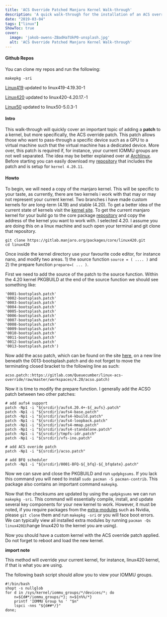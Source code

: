 ```yaml
---
title: 'ACS Override Patched Manjaro Kernel Walk-through'
description: 'A quick walk-through for the installation of an ACS override patch.'
date: "2019-03-04"
tags: ["linux"]
ShowToc: true
cover:
  image: 'jakob-owens-ZBadHaTUkP0-unsplash.jpg'
  alt: 'ACS Override Patched Manjaro Kernel Walk-through'
---
```


#### Github Repos
You can clone my repos and run the following:
	
	makepkg -sri

[Linux419](https://github.com/jessequinn/manjaro_custom_kernel_linux419_ACS_override) updated to linux419-4.19.30-1

[Linux420](https://github.com/jessequinn/manjaro_custom_kernel_linux420_ACS_override) updated to linux420-4.20.17.-1

[Linux50](https://github.com/jessequinn/manjaro_custom_kernel_linux50_ACS_override)  updated to linux50-5.0.3-1

#### Intro
This walk-through will quickly cover an important topic of adding a **patch** to a kernel, but more specifically, the ACS override patch. This patch allows those who want to pass-through a specific device such as a GPU to a virtual machine such that the virtual machine has a dedicated device. More over, this patch is required if, for instance, your current IOMMU groups are not well separated. The idea may be better explained over at [Archlinux](https://wiki.archlinux.org/index.php/PCI_passthrough_via_OVMF#Bypassing_the_IOMMU_groups_(ACS_override_patch)). Before starting you can easily download my [repository](https://github.com/jessequinn/manjaro_custom_kernel_linux420_ACS_override) that includes the patch and is setup for ```kernel 4.20.11```.

#### Howto
To begin, we will need a copy of the manjaro kernel. This will be specific to your taste, as currently, there are two kernels i work with that may or may not represent your current kernel. Two branches i have made custom kernels for are long-term (4.19) and stable (4.20). To get a better idea of the current state of kernels visit the [kernel site](https://www.kernel.org/). To get the current manjaro kernel for your build go to the core package [repository](https://gitlab.manjaro.org/packages/core) and copy the address of the kernel you want to work with. I selected 4.20. I assume you are doing this on a linux machine and such open your terminal and git clone that repository.

    git clone https://gitlab.manjaro.org/packages/core/linux420.git
    cd linux420

Once inside the kernel directory use your favourite code editor, for instance nano, and modify two areas. 1) the source function ```source = ( .... )``` and 2) the prepare function ```prepare=( ... )```.

First we need to add the source of the patch to the source function. Within the 4.20 kernel PKGBUILD at the end of the source function we should see something like:

    '0001-bootsplash.patch'
    '0002-bootsplash.patch'
    '0003-bootsplash.patch'
    '0004-bootsplash.patch'
    '0005-bootsplash.patch'
    '0006-bootsplash.patch'
    '0007-bootsplash.patch'
    '0008-bootsplash.patch'
    '0009-bootsplash.patch'
    '0010-bootsplash.patch'
    '0011-bootsplash.patch'
    '0012-bootsplash.patch'
    '0013-bootsplash.patch')

Now add the acso patch, which can be found on the site [here](https://queuecumber.gitlab.io/linux-acs-override/), on a new line beneath the 0013-bootsplash.patch and do not forget to move the terminating closed bracket to the following line as such:

    acso.patch::https://gitlab.com/Queuecumber/linux-acs-override/raw/master/workspaces/4.20/acso.patch)

Now it is time to modify the prepare function. I generally add the ACSO patch between two other patches:

    # add aufs4 support
    patch -Np1 -i "${srcdir}/aufs4.20.4+-${_aufs}.patch"
    patch -Np1 -i "${srcdir}/aufs4-base.patch"
    patch -Np1 -i "${srcdir}/aufs4-kbuild.patch"
    patch -Np1 -i "${srcdir}/aufs4-loopback.patch"
    patch -Np1 -i "${srcdir}/aufs4-mmap.patch"
    patch -Np1 -i "${srcdir}/aufs4-standalone.patch"
    patch -Np1 -i "${srcdir}/tmpfs-idr.patch"
    patch -Np1 -i "${srcdir}/vfs-ino.patch"

    # add ACS overide patch
    patch -Np1 -i "${srcdir}/acso.patch" 

    # add BFQ scheduler
    patch -Np1 -i "${srcdir}/0001-BFQ-${_bfq}-${_bfqdate}.patch"

Now we can save and close the PKGBUILD and run ```updpkgsums```. If you lack this command you will need to install ```sudo pacman -S pacman-contrib```. This package also contains an important command ```makepkg```.

Now that the checksums are updated by using the ```updpkgsums``` we can run ```makepkg -sri```. This command will essentially compile, install, and update several key components for your new kernel to work. However, it must be noted, if you require packages from the [extra-modules](https://gitlab.manjaro.org/packages/extra) such as Nvidia, please ```git clone``` them and run ```makepkg -sri``` or you will face boot errors. We can typically view all installed extra modules by running ```pacman -Qs linux420```(change linux420 to the kernel you are using).

Now you should have a custom kernel with the ACS override patch applied. Do not forget to reboot and load the new kernel. 

**import note**

This method will override your current kernel, for instance, linux420 kernel, if that is what you are using. 

The following bash script should allow you to view your IOMMU groups. 

    #!/bin/bash
    shopt -s nullglob
    for d in /sys/kernel/iommu_groups/*/devices/*; do 
        n=${d#*/iommu_groups/*}; n=${n%%/*}
        printf 'IOMMU Group %s ' "$n"
        lspci -nns "${d##*/}"
    done;
